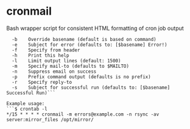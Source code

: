 # cronmail
Bash wrapper script for consistent HTML formatting of cron job output

```Usage: cronmail [-b ..] [-e ..] [-h] [-l #] [-m ..] [-n] [-p ..] [-r ..] [-s ..] command [args...]"
  -b    Override basename (default is based on command)
  -e    Subject for error (defaults to: [$basename] Error!)
  -f    Specify from header
  -h    Print this help
  -l    Limit output lines (default: 1500)
  -m    Specify mail-to (defaults to $MAILTO)
  -n    Suppress email on success
  -p    Prefix command output (defaults is no prefix)
  -r    Specify reply-to
  -s    Subject for successful run (defaults to: [$basename] Successful Run)```

Example usage:
```$ crontab -l
*/15 * * * * cronmail -m errors@example.com -n rsync -av server:mirror_files /opt/mirror/
```
